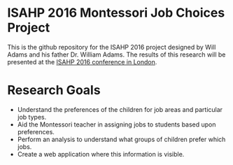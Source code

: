 # ISAHP 2016 Montessori Job Choices Project
This is the github repository for the ISAHP 2016 project
designed by Will Adams and his father Dr. William Adams.  The results of this research will
be presented at the [ISAHP 2016 conference in London](http://www.isahp.org/).

# Research Goals
* Understand the preferences of the children for job areas and particular job types.
* Aid the Montessori teacher in assigning jobs to students based upon preferences.
* Perform an analysis to understand what groups of children prefer which jobs.
* Create a web application where this information is visible.
